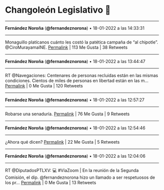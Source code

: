 # Changoleón Legislativo 🙈
*****
**Fernández Noroña** (**@fernandeznorona**) • 18-01-2022 a las 14:33:31
*****
Monaguillo platícanos cuánto les costó la patética campaña de “al chipotle”. @CiroMurayamaINE.
[Permalink](https://twitter.com/fernandeznorona/status/1483568262403211265) | 113 Me Gusta | 38 Retweets
*****
**Fernández Noroña** (**@fernandeznorona**) • 18-01-2022 a las 13:44:47
*****
RT @Navegaciones: Centenares de personas recluidas están en las mismas condiciones.
Cientos de miles de personas en libertad están en las m…
[Permalink](https://twitter.com/fernandeznorona/status/1483555998262611972) | 0 Me Gusta | 120 Retweets
*****
**Fernández Noroña** (**@fernandeznorona**) • 18-01-2022 a las 12:57:27
*****
Robarse una senaduría.
[Permalink](https://twitter.com/fernandeznorona/status/1483544083683586048) | 76 Me Gusta | 9 Retweets
*****
**Fernández Noroña** (**@fernandeznorona**) • 18-01-2022 a las 12:54:46
*****
¿Ahora qué dicen?
[Permalink](https://twitter.com/fernandeznorona/status/1483543409004630019) | 22 Me Gusta | 5 Retweets
*****
**Fernández Noroña** (**@fernandeznorona**) • 18-01-2022 a las 12:04:06
*****
RT @DiputadosPTLXV: 💻 #VíaZoom | En la reunión de la Segunda Comisión, el dip. @fernandeznorona hizo un llamado a ser respetuosos de los pr…
[Permalink](https://twitter.com/fernandeznorona/status/1483530657246625793) | 0 Me Gusta | 13 Retweets